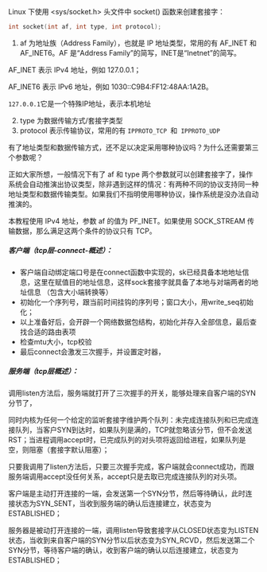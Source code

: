 Linux 下使用 <sys/socket.h> 头文件中 socket() 函数来创建套接字：

```c
int socket(int af, int type, int protocol);
```

1. af 为地址族（Address Family），也就是 IP 地址类型，常用的有 AF_INET 和 AF_INET6。AF 是“Address Family”的简写，INET是“Inetnet”的简写。

AF_INET 表示 IPv4 地址，例如 127.0.0.1；

AF_INET6 表示 IPv6 地址，例如 1030::C9B4:FF12:48AA:1A2B。

`127.0.0.1`它是一个特殊IP地址，表示本机地址

2. type 为数据传输方式/套接字类型
3. protocol 表示传输协议，常用的有 `IPPROTO_TCP `和` IPPROTO_UDP`



有了地址类型和数据传输方式，还不足以决定采用哪种协议吗？为什么还需要第三个参数呢？

正如大家所想，一般情况下有了 af 和 type 两个参数就可以创建套接字了，操作系统会自动推演出协议类型，除非遇到这样的情况：有两种不同的协议支持同一种地址类型和数据传输类型。如果我们不指明使用哪种协议，操作系统是没办法自动推演的。

本教程使用 IPv4 地址，参数 af 的值为 PF_INET。如果使用 SOCK_STREAM 传输数据，那么满足这两个条件的协议只有 TCP。



##### 客户端（tcp层-connect-概述）：

- 客户端自动绑定端口号是在connect函数中实现的，sk已经具备本地地址信息，这里在赋值目的地址信息，这样sock套接字就具备了本地与对端两者的地址信息 （包含大小端转换等）
- 初始化一个序列号，跟当前时间挂钩的序列号；窗口大小，用write_seq初始化；
- 以上准备好后，会开辟一个网络数据包结构，初始化并存入全部信息，最后查找合适的路由表项 
- 检查mtu大小，tcp校验
- 最后connect会激发三次握手，并设置定时器，

##### 服务端（tcp层概述）：

调用listen方法后，服务端就打开了三次握手的开关，能够处理来自客户端的SYN分节了，

同时内核为任何一个给定的监听套接字维护两个队列：未完成连接队列和已完成连接队列，当客户SYN到达时，如果队列是满的，TCP就忽略该分节，但不会发送RST；当进程调用accept时，已完成队列的对头项将返回给进程，如果队列是空，则阻塞（套接字默认阻塞）；

只要我调用了listen方法后，只要三次握手完成，客户端就会connect成功，而跟服务端调用accept没任何关系，accept只是去取已完成连接队列的对头项。



客户端是主动打开连接的一端，会发送第一个SYN分节，然后等待确认，此时连接状态为SYN_SENT，当收到服务端的确认后连接建立，状态变为ESTABLISHED；

服务器是被动打开连接的一端，调用listen导致套接字从CLOSED状态变为LISTEN状态，当收到来自客户端的SYN分节以后状态变为SYN_RCVD，然后发送第二个SYN分节，等待客户端的确认，收到客户端的确认以后连接建立，状态变为ESTABLISHED；